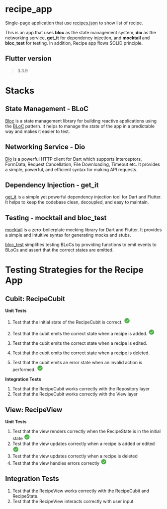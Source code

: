 # recipe_app

Single-page application that use [recipes.json](https://hf-android-app.s3-eu-west-1.amazonaws.com/android-test/recipes.json) to show list of recipe.

This is an app that uses **bloc** as the state management system, **dio** as the networking service, **get_it** for dependency injection, and **mocktail** and **bloc_test** for testing. In addition, Recipe app flows SOLID principle.

## Flutter version

> 3.3.9

# Stacks

## State Management - BLoC

[Bloc](https://bloclibrary.dev/#/) is a state management library for building reactive applications using the [BLoC](https://www.didierboelens.com/2018/08/reactive-programming---streams---bloc/) pattern. It helps to manage the state of the app in a predictable way and makes it easier to test.

## Networking Service - Dio

[Dio](https://pub.dev/packages/dio) is a powerful HTTP client for Dart which supports Interceptors, FormData, Request Cancellation, File Downloading, Timeout etc. It provides a simple, powerful, and efficient syntax for making API requests.

## Dependency Injection - get_it

[get_it](https://pub.dev/packages/get_it) is a simple yet powerful dependency injection tool for Dart and Flutter. It helps to keep the codebase clean, decoupled, and easy to maintain.

## Testing - mocktail and bloc_test

[mocktail](https://pub.dev/packages/mocktail) is a zero-boilerplate mocking library for Dart and Flutter. It provides a simple and intuitive syntax for generating mocks and stubs.

[bloc_test](https://pub.dev/packages/bloc_test) simplifies testing BLoCs by providing functions to emit events to BLoCs and assert that the correct states are emitted.

# Testing Strategies for the Recipe App

## Cubit: RecipeCubit

**Unit Tests**

1. Test that the initial state of the RecipeCubit is correct. <img src="images/svg/done.svg" width="20" height="20">

2. Test that the cubit emits the correct state when a recipe is added. <img src="images/svg/done.svg" width="20" height="20">
3. Test that the cubit emits the correct state when a recipe is edited.
4. Test that the cubit emits the correct state when a recipe is deleted.
5. Test that the cubit emits an error state when an invalid action is performed. <img src="images/svg/done.svg" width="20" height="20">

**Integration Tests**

1. Test that the RecipeCubit works correctly with the Repository layer
2. Test that the RecipeCubit works correctly with the View layer

## View: RecipeView

**Unit Tests**

1. Test that the view renders correctly when the RecipeState is in the initial state <img src="images/svg/done.svg" width="20" height="20">
2. Test that the view updates correctly when a recipe is added or edited <img src="images/svg/done.svg" width="20" height="20">
3. Test that the view updates correctly when a recipe is deleted
4. Test that the view handles errors correctly <img src="images/svg/done.svg" width="20" height="20">

## Integration Tests

1. Test that the RecipeView works correctly with the RecipeCubit and RecipeState.
2. Test that the RecipeView interacts correctly with user input.
